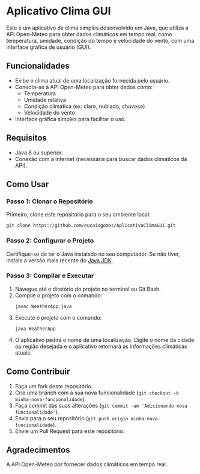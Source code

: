 <!DOCTYPE html>
<html lang="pt-br">
<head>
    <meta charset="UTF-8">
    <meta name="viewport" content="width=device-width, initial-scale=1.0">
    <title>Aplicativo Clima GUI</title>
</head>
<body>
    <h1>Aplicativo Clima GUI</h1>
    <p>Este é um aplicativo de clima simples desenvolvido em Java, que utiliza a API Open-Meteo para obter dados climáticos em tempo real, como temperatura, umidade, condição do tempo e velocidade do vento, com uma interface gráfica de usuário (GUI).</p>

<h2>Funcionalidades</h2>
    <ul>
        <li>Exibe o clima atual de uma localização fornecida pelo usuário.</li>
        <li>Conecta-se à API Open-Meteo para obter dados como:
            <ul>
                <li>Temperatura</li>
                <li>Umidade relativa</li>
                <li>Condição climática (ex: claro, nublado, chuvoso)</li>
                <li>Velocidade do vento</li>
            </ul>
        </li>
        <li>Interface gráfica simples para facilitar o uso.</li>
    </ul>

<h2>Requisitos</h2>
    <ul>
        <li>Java 8 ou superior.</li>
        <li>Conexão com a internet (necessária para buscar dados climáticos da API).</li>
    </ul>

<h2>Como Usar</h2>
    <h3>Passo 1: Clonar o Repositório</h3>
    <p>Primeiro, clone este repositório para o seu ambiente local:</p>
    <pre><code>git clone https://github.com/eucaiogomes/AplicativoClimaGUi.git</code></pre>

<h3>Passo 2: Configurar o Projeto</h3>
    <p>Certifique-se de ter o Java instalado no seu computador. Se não tiver, instale a versão mais recente do <a href="https://www.oracle.com/java/technologies/javase-jdk11-downloads.html" target="_blank">Java JDK</a>.</p>

<h3>Passo 3: Compilar e Executar</h3>
    <ol>
        <li>Navegue até o diretório do projeto no terminal ou Git Bash.</li>
        <li>Compile o projeto com o comando:
            <pre><code>javac WeatherApp.java</code></pre>
        </li>
        <li>Execute o projeto com o comando:
            <pre><code>java WeatherApp</code></pre>
        </li>
        <li>O aplicativo pedirá o nome de uma localização. Digite o nome da cidade ou região desejada e o aplicativo retornará as informações climáticas atuais.</li>
    </ol>

 <h2>Como Contribuir</h2>
    <ol>
        <li>Faça um fork deste repositório.</li>
        <li>Crie uma branch com a sua nova funcionalidade (<code>git checkout -b minha-nova-funcionalidade</code>).</li>
        <li>Faça commit das suas alterações (<code>git commit -am 'Adicionando nova funcionalidade'</code>).</li>
        <li>Envia para o seu repositório (<code>git push origin minha-nova-funcionalidade</code>).</li>
        <li>Envie um Pull Request para este repositório.</li>
    </ol>

   

<h2>Agradecimentos</h2>
    <p>A API Open-Meteo por fornecer dados climáticos em tempo real.</p>
</body>
</html>
